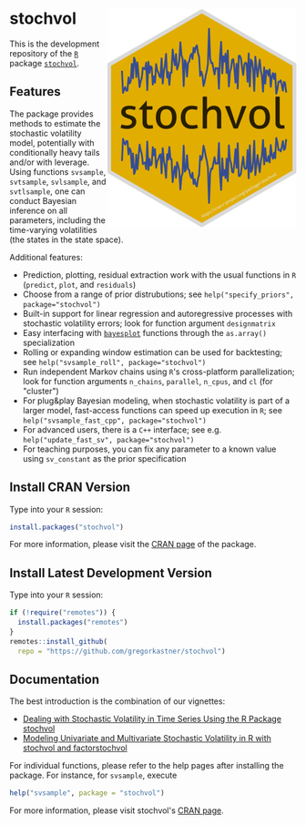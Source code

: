 # stochvol <img src="man/figures/logo.svg" align="right" padding-left="3px" />

This is the development repository of the [`R`](https://www.r-project.org/) package [`stochvol`](https://cran.r-project.org/package=stochvol).

## Features

The package provides methods to estimate the stochastic volatility model, potentially with conditionally heavy tails and/or with leverage.
Using functions `svsample`, `svtsample`, `svlsample`, and `svtlsample`, one can conduct Bayesian inference on all parameters, including the time-varying volatilities (the states in the state space).

Additional features:

* Prediction, plotting, residual extraction work with the usual functions in `R` (`predict`, `plot`, and `residuals`)
* Choose from a range of prior distrubutions; see `help("specify_priors", package="stochvol")`
* Built-in support for linear regression and autoregressive processes with stochastic volatility errors; look for function argument `designmatrix`
* Easy interfacing with [`bayesplot`](https://cran.r-project.org/web/packages/bayesplot/) functions through the `as.array()` specialization
* Rolling or expanding window estimation can be used for backtesting; see `help("svsample_roll", package="stochvol")`
* Run independent Markov chains using `R`'s cross-platform parallelization; look for function arguments `n_chains`, `parallel`, `n_cpus`, and `cl` (for "cluster")
* For plug&play Bayesian modeling, when stochastic volatility is part of a larger model, fast-access functions can speed up execution in `R`; see `help("svsample_fast_cpp", package="stochvol")`
* For advanced users, there is a `C++` interface; see e.g. `help("update_fast_sv", package="stochvol")`
* For teaching purposes, you can fix any parameter to a known value using `sv_constant` as the prior specification

## Install CRAN Version

Type into your `R` session:

```r
install.packages("stochvol")
```

For more information, please visit the [CRAN page](https://cran.r-project.org/package=stochvol) of the package.

## Install Latest Development Version

Type into your `R` session:

```r
if (!require("remotes")) {
  install.packages("remotes")
}
remotes::install_github(
  repo = "https://github.com/gregorkastner/stochvol")
```

## Documentation

The best introduction is the combination of our vignettes:

* [Dealing with Stochastic Volatility in Time Series Using the R Package stochvol](https://www.jstatsoft.org/index.php/jss/article/view/v069i05)
* [Modeling Univariate and Multivariate Stochastic Volatility in R with stochvol and factorstochvol](https://arxiv.org/abs/1906.12123)

For individual functions, please refer to the help pages after installing the package.
For instance, for `svsample`, execute

```r
help("svsample", package = "stochvol")
```

For more information, please visit stochvol's [CRAN page](https://cran.r-project.org/package=stochvol).
